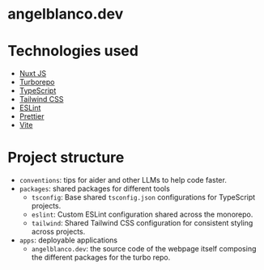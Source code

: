 # angelblanco.dev

# Technologies used
- [Nuxt JS](https://nuxt.com)
- [Turborepo](https://turbo.build/repo)
- [TypeScript](https://www.typescriptlang.org/)
- [Tailwind CSS](https://tailwindcss.com/)
- [ESLint](https://eslint.org/)
- [Prettier](https://prettier.io/)
- [Vite](https://vitejs.dev/)

# Project structure

- `conventions`: tips for aider and other LLMs to help code faster.
- `packages`: shared packages for different tools
  - `tsconfig`: Base shared `tsconfig.json` configurations for TypeScript projects.
  - `eslint`: Custom ESLint configuration shared across the monorepo.
  - `tailwind`: Shared Tailwind CSS configuration for consistent styling across projects.
- `apps`: deployable applications
  - `angelblanco.dev`: the source code of the webpage itself composing the different packages for the turbo repo.
